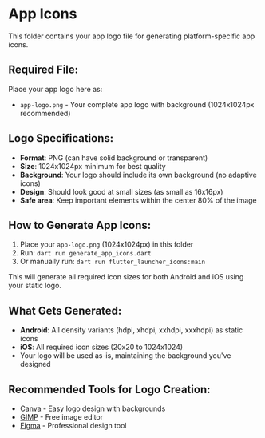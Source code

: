 # App Icons

This folder contains your app logo file for generating platform-specific app icons.

## Required File:
Place your app logo here as:
- `app-logo.png` - Your complete app logo with background (1024x1024px recommended)

## Logo Specifications:
- **Format**: PNG (can have solid background or transparent)
- **Size**: 1024x1024px minimum for best quality
- **Background**: Your logo should include its own background (no adaptive icons)
- **Design**: Should look good at small sizes (as small as 16x16px)
- **Safe area**: Keep important elements within the center 80% of the image

## How to Generate App Icons:
1. Place your `app-logo.png` (1024x1024px) in this folder
2. Run: `dart run generate_app_icons.dart`
3. Or manually run: `dart run flutter_launcher_icons:main`

This will generate all required icon sizes for both Android and iOS using your static logo.

## What Gets Generated:
- **Android**: All density variants (hdpi, xhdpi, xxhdpi, xxxhdpi) as static icons
- **iOS**: All required icon sizes (20x20 to 1024x1024)
- Your logo will be used as-is, maintaining the background you've designed

## Recommended Tools for Logo Creation:
- [Canva](https://canva.com) - Easy logo design with backgrounds
- [GIMP](https://gimp.org) - Free image editor
- [Figma](https://figma.com) - Professional design tool 